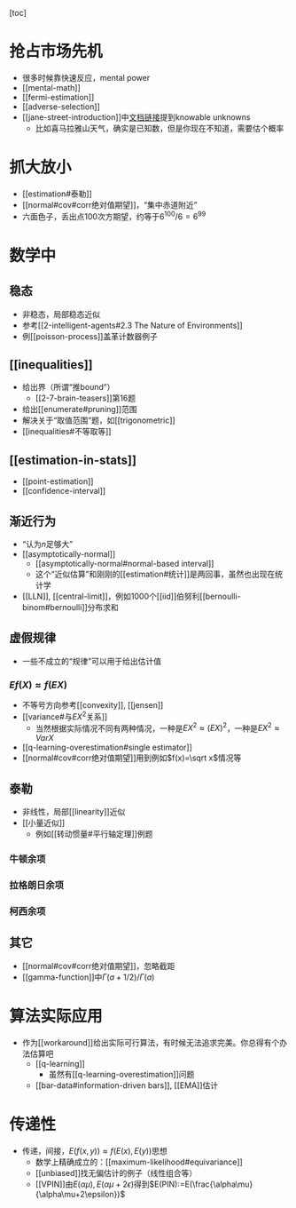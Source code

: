 [toc]
# 抢占市场先机
- 很多时候靠快速反应，mental power
- [[mental-math]]
- [[fermi-estimation]]
- [[adverse-selection]]
- [[jane-street-introduction]]中[文档链接](https://www.janestreet.com/static/pdfs/trading-interview.pdf)提到knowable unknowns
  - 比如喜马拉雅山天气，确实是已知数，但是你现在不知道，需要估个概率
# 抓大放小
- [[estimation#泰勒]]
- [[normal#cov#corr绝对值期望]]，“集中赤道附近”
- 六面色子，丢出点100次方期望，约等于$6^{100}/6=6^{99}$
# 数学中
## 稳态
- 非稳态，局部稳态近似
- 参考[[2-intelligent-agents#2.3 The Nature of Environments]]
- 例[[poisson-process]]盖革计数器例子
## [[inequalities]]
- 给出界（所谓“推bound”）
  - [[2-7-brain-teasers]]第16题
- 给出[[enumerate#pruning]]范围
- 解决关于“取值范围”题，如[[trigonometric]]
- [[inequalities#不等取等]]
## [[estimation-in-stats]]
  - [[point-estimation]]
  - [[confidence-interval]]
## 渐近行为
- “认为$n$足够大”
- [[asymptotically-normal]]
  - [[asymptotically-normal#normal-based interval]]
  - 这个“近似估算”和刚刚的[[estimation#统计]]是两回事，虽然也出现在统计学
- [[LLN]], [[central-limit]]，例如$1000$个[[iid]]伯努利[[bernoulli-binom#bernoulli]]分布求和
## 虚假规律
- 一些不成立的“规律”可以用于给出估计值
### $Ef(X)\approx f(EX)$
- 不等号方向参考[[convexity]], [[jensen]]
- [[variance#与$EX^2$关系]]
  - 当然根据实际情况不同有两种情况，一种是$EX^2\approx (EX)^2$，一种是$EX^2\approx VarX$
- [[q-learning-overestimation#single estimator]]
- [[normal#cov#corr绝对值期望]]用到例如$f(x)=\sqrt x$情况等
## 泰勒
- 非线性，局部[[linearity]]近似
- [[小量近似]]
  - 例如[[转动惯量#平行轴定理]]例题
### 牛顿余项
### 拉格朗日余项
### 柯西余项
## 其它
- [[normal#cov#corr绝对值期望]]，忽略截距
- [[gamma-function]]中$\Gamma (a+1/2)/\Gamma(a)$
# 算法实际应用
- 作为[[workaround]]给出实际可行算法，有时候无法追求完美。你总得有个办法估算吧
  - [[q-learning]]
    - 虽然有[[q-learning-overestimation]]问题
  - [[bar-data#information-driven bars]], [[EMA]]估计
# 传递性
- 传递，间接，$E(f(x,y))\approx f(E(x),E(y))$思想
  - 数学上精确成立的：[[maximum-likelihood#equivariance]]
  - [[unbiased]]找无偏估计的例子（线性组合等）
  - [[VPIN]]由$E(\alpha\mu),E(\alpha\mu+2\epsilon)$得到$E(PIN):=E(\frac{\alpha\mu}{\alpha\mu+2\epsilon})$